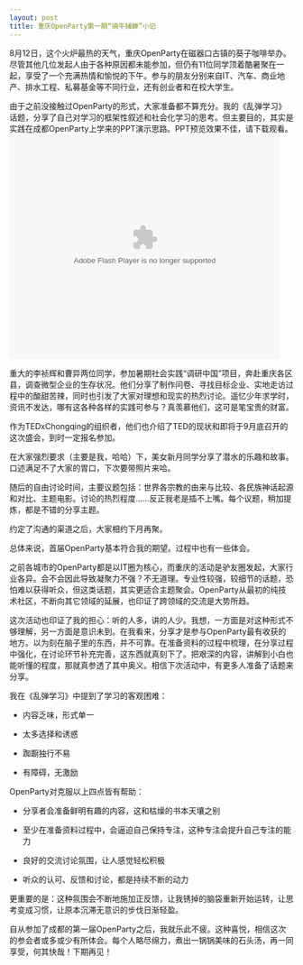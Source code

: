 ```yaml
---
layout: post
title: 重庆OpenParty第一期“骑牛捕蝉”小记
---
```

8月12日，这个火炉最热的天气，重庆OpenParty在磁器口古镇的葵子咖啡举办。尽管其他几位发起人由于各种原因都未能参加，但仍有11位同学顶着酷暑聚在一起，享受了一个充满热情和愉悦的下午。参与的朋友分别来自IT、汽车、商业地产、排水工程、私募基金等不同行业，还有创业者和在校大学生。

由于之前没接触过OpenParty的形式，大家准备都不算充分。我的《乱弹学习》话题，分享了自己对学习的框架性叙述和社会化学习的思考。但主要目的，其实是实践在成都OpenParty上学来的PPT演示思路。PPT预览效果不佳，请下载观看。
<embed allowscriptaccess='never' allownetworking='internal' autostart='0' src='http://www.docin.com/DocinViewer-459989281-144.swf' width='480' height='400' type='application/x-shockwave-flash' allowfullscreen='true' />

重大的李祯辉和曹异两位同学，参加暑期社会实践“调研中国”项目，奔赴重庆各区县，调查微型企业的生存状况。他们分享了制作问卷、寻找目标企业、实地走访过程中的酸甜苦辣，同时也引发了大家对理想和现实的热烈讨论。遥忆少年求学时，资讯不发达，哪有这各种各样的实践可参与？真羡慕他们，这可是笔宝贵的财富。

作为TEDxChongqing的组织者，他们也介绍了TED的现状和即将于9月底召开的这次盛会，到时一定报名参加。

在大家强烈要求（主要是我，哈哈）下，美女新月同学分享了潜水的乐趣和故事。口述满足不了大家的胃口，下次要带照片来哈。

随后的自由讨论时间，主要议题包括：世界各宗教的由来与比较、各民族神话起源和对比、主题电影。讨论的热烈程度……反正我老是插不上嘴。每个议题，稍加提炼，都是不错的分享主题。

约定了沟通的渠道之后，大家相约下月再聚。

总体来说，首届OpenParty基本符合我的期望。过程中也有一些体会。

之前各城市的OpenParty都是以IT圈为核心，而重庆的活动是驴友圈发起，大家行业各异。会不会因此导致凝聚力不强？不无道理。专业性较强，较细节的话题，恐怕难以获得听众，但这类话题，其实更适合主题聚会。OpenParty从最初的纯技术社区，不断向其它领域的延展，也印证了跨领域的交流是大势所趋。

这次活动也印证了我的担心：听的人多，讲的人少。我想，一方面是对这种形式不够理解，另一方面是意识未到。在我看来，分享才是参与OpenParty最有收获的地方。以为刻在脑子里的东西，并不可靠。在准备资料的过程中梳理，在分享过程中强化，在讨论环节补充完善，这东西就真刻下了。把艰深的内容，讲解到小白也能听懂的程度，那就真参透了其中奥义。相信下次活动中，有更多人准备了话题来分享。

我在《乱弹学习》中提到了学习的客观困难：

  + 内容乏味，形式单一

  + 太多选择和诱惑

  + 踟蹰独行不易

  + 有障碍，无激励

OpenParty对克服以上四点皆有帮助：

  + 分享者会准备鲜明有趣的内容，这和枯燥的书本天壤之别

  + 至少在准备资料过程中，会逼迫自己保持专注，这种专注会提升自己专注的能力

  + 良好的交流讨论氛围，让人感觉轻松积极

  + 听众的认可、反馈和讨论，都是持续不断的动力

更重要的是：这种氛围会不断地施加正反馈，让我锈掉的脑袋重新开始运转，让思考变成习惯，让原本沉滞无意识的步伐日渐轻盈。

自从参加了成都的第一届OpenParty之后，我就乐此不疲。这种喜悦，相信这次的参会者或多或少有所体会。每个人略尽绵力，煮出一锅锅美味的石头汤，再一同享受，何其快哉！下期再见！

